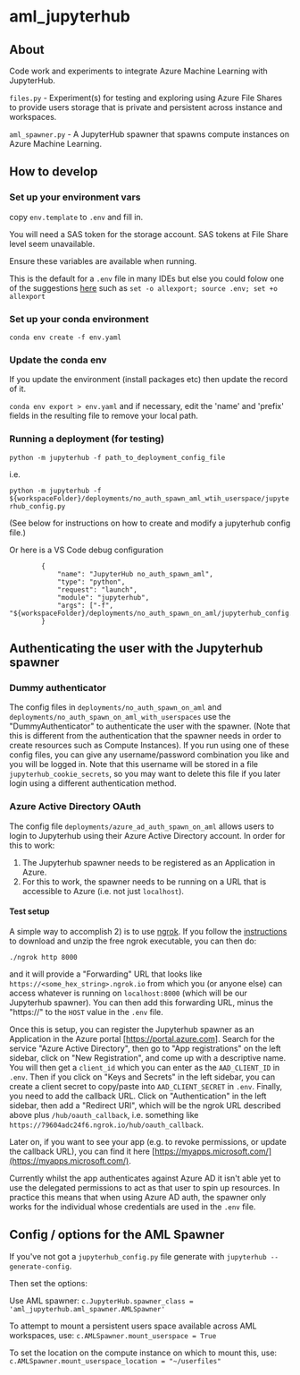 # aml_jupyterhub

## About

Code work and experiments to integrate Azure Machine Learning with JupyterHub.

`files.py` - Experiment(s) for testing and exploring using Azure File Shares to provide users storage that is private and persistent across instance and workspaces.

`aml_spawner.py` - A JupyterHub spawner that spawns compute instances on Azure Machine Learning.

## How to develop

### Set up your environment vars
copy `env.template` to `.env` and fill in.

You will need a SAS token for the storage account. SAS tokens at File Share level seem unavailable.

Ensure these variables are available when running.

This is the default for a `.env` file in many IDEs but else you could folow one of the suggestions [here](https://gist.github.com/mihow/9c7f559807069a03e302605691f85572) such as `set -o allexport; source .env; set +o allexport`


### Set up your conda environment

`conda env create -f env.yaml`

### Update the conda env

If you update the environment (install packages etc) then update the record of it.

`conda env export > env.yaml`
and if necessary, edit the 'name' and 'prefix' fields in the resulting file to remove your local path.


### Running a deployment (for testing)

`python -m jupyterhub -f path_to_deployment_config_file`

i.e.

`python -m jupyterhub -f ${workspaceFolder}/deployments/no_auth_spawn_aml_wtih_userspace/jupyterhub_config.py`

(See below for instructions on how to create and modify a jupyterhub config file.)


Or here is a VS Code debug configuration

```
        {
            "name": "JupyterHub no_auth_spawn_aml",
            "type": "python",
            "request": "launch",
            "module": "jupyterhub",
            "args": ["-f", "${workspaceFolder}/deployments/no_auth_spawn_on_aml/jupyterhub_config.py"]
        }
```

## Authenticating the user with the Jupyterhub spawner

### Dummy authenticator

The config files in `deployments/no_auth_spawn_on_aml` and `deployments/no_auth_spawn_on_aml_with_userspaces` use the "DummyAuthenticator" to authenticate the user with the spawner.  (Note that this is different from the authentication that the spawner needs in order to create resources such as Compute Instances).
If you run using one of these config files, you can give any username/password combination you like and you will be logged in.   Note that this username will be stored in a file `jupyterhub_cookie_secrets`, so you may want to delete this file if you later login using a different authentication method.

### Azure Active Directory OAuth

The config file `deployments/azure_ad_auth_spawn_on_aml` allows users to login to Jupyterhub using their Azure Active Directory account.  In order for this to work:
 1) The Jupyterhub spawner needs to be registered as an Application in Azure.
 2) For this to work, the spawner needs to be running on a URL that is accessible to Azure (i.e. not just `localhost`).


#### Test setup

A simple way to accomplish 2) is to use [ngrok](https://ngrok.com/).  If you follow the [instructions](https://dashboard.ngrok.com/get-started/setup) to download and unzip the free ngrok executable, you can then do:
```
./ngrok http 8000
```
and it will provide a "Forwarding" URL that looks like `https://<some_hex_string>.ngrok.io` from which you (or anyone else) can access whatever is running on `localhost:8000` (which will be our Jupyterhub spawner).
You can then add this forwarding URL, minus the "https://" to the `HOST` value in the `.env` file.

Once this is setup, you can register the Jupyterhub spawner as an Application in the Azure portal [https://portal.azure.com].  Search for the service "Azure Active Directory", then go to "App registrations" on the left sidebar, click on "New Registration", and come up with a descriptive name.  You will then get a `client_id` which you can enter as the `AAD_CLIENT_ID` in `.env`.
Then if you click on "Keys and Secrets" in the left sidebar, you can create a client secret to copy/paste into `AAD_CLIENT_SECRET` in `.env`.
Finally, you need to add the callback URL.  Click on "Authentication" in the left sidebar, then add a "Redirect URI", which will be the ngrok URL described above plus `/hub/oauth_callback`, i.e. something like `https://79604adc24f6.ngrok.io/hub/oauth_callback`.

Later on, if you want to see your app (e.g. to revoke permissions, or update the callback URL), you can find it here [https://myapps.microsoft.com/](https://myapps.microsoft.com/).  

Currently whilst the app authenticates against Azure AD it isn't able yet to use the delegated permissions to act as that user to spin up resources.
In practice this means that when using Azure AD auth, the spawner only works for the individual whose credentials are used in the `.env` file.

## Config / options for the AML Spawner
If you've not got a `jupyterhub_config.py` file generate with `jupyterhub --generate-config`.

Then set the options:

Use AML spawner:
`c.JupyterHub.spawner_class = 'aml_jupyterhub.aml_spawner.AMLSpawner'`

To attempt to mount a persistent users space available across AML workspaces, use:
`c.AMLSpawner.mount_userspace = True`

To set the location on the compute instance on which to mount this, use:
`c.AMLSpawner.mount_userspace_location = "~/userfiles"`
